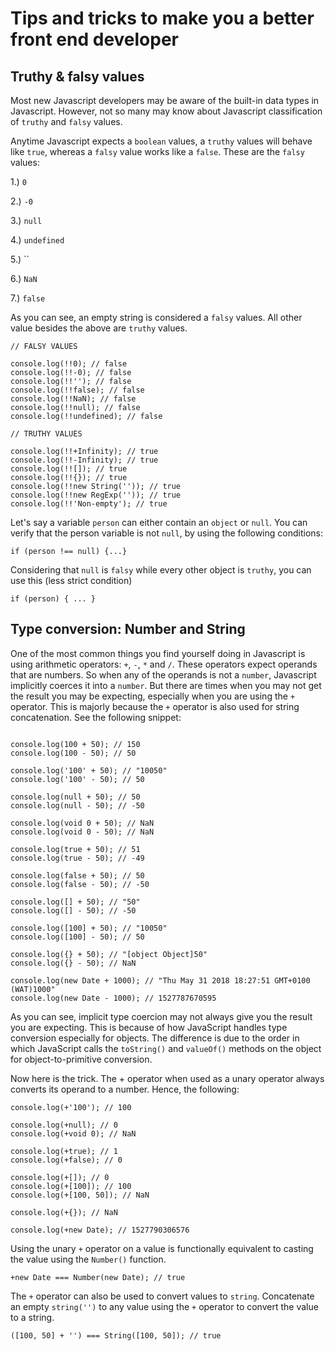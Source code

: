 # Tips and tricks to make you a better front end developer

## Truthy & falsy values

Most new Javascript developers may be aware of the built-in data types in Javascript. However, not so many may know about Javascript classification of `truthy` and `falsy` values.

Anytime Javascript expects a `boolean` values, a `truthy` values will behave like `true`, whereas a `falsy` value works like a `false`. These are the `falsy` values:

1.) `0`

2.) `-0`

3.) `null`

4.) `undefined`

5.) ``

6.) `NaN`

7.) `false`

As you can see, an empty string is considered a `falsy` values. All other value besides the above are `truthy` values.

```
// FALSY VALUES

console.log(!!0); // false
console.log(!!-0); // false
console.log(!!''); // false
console.log(!!false); // false
console.log(!!NaN); // false
console.log(!!null); // false
console.log(!!undefined); // false

// TRUTHY VALUES

console.log(!!+Infinity); // true
console.log(!!-Infinity); // true
console.log(!![]); // true
console.log(!!{}); // true
console.log(!!new String('')); // true
console.log(!!new RegExp('')); // true
console.log(!!'Non-empty'); // true
```

Let's say a variable `person` can either contain an `object` or `null`. You can verify that the person variable is not `null`, by using the following conditions:

```
if (person !== null) {...}
```

Considering that `null` is `falsy` while every other object is `truthy`, you can use this (less strict condition)

```
if (person) { ... }
```

## Type conversion: Number and String

One of the most common things you find yourself doing in Javascript is using arithmetic operators: `+`, `-`, `*` and `/`. These operators expect operands that are numbers. So when any of the operands is not a `number`, Javascript implicitly coerces it into a `number`. But there are times when you may not get the result you may be expecting, especially when you are using the `+` operator. This is majorly because the `+` operator is also used for string concatenation. See the following snippet:

```

console.log(100 + 50); // 150
console.log(100 - 50); // 50

console.log('100' + 50); // "10050"
console.log('100' - 50); // 50

console.log(null + 50); // 50
console.log(null - 50); // -50

console.log(void 0 + 50); // NaN
console.log(void 0 - 50); // NaN

console.log(true + 50); // 51
console.log(true - 50); // -49

console.log(false + 50); // 50
console.log(false - 50); // -50

console.log([] + 50); // "50"
console.log([] - 50); // -50

console.log([100] + 50); // "10050"
console.log([100] - 50); // 50

console.log({} + 50); // "[object Object]50"
console.log({} - 50); // NaN

console.log(new Date + 1000); // "Thu May 31 2018 18:27:51 GMT+0100 (WAT)1000"
console.log(new Date - 1000); // 1527787670595
```

As you can see, implicit type coercion may not always give you the result you are expecting. This is because of how JavaScript handles type conversion especially for objects. The difference is due to the order in which JavaScript calls the `toString()` and `valueOf()` methods on the object for object-to-primitive conversion.

Now here is the trick. The + operator when used as a unary operator always converts its operand to a number. Hence, the following:

```
console.log(+'100'); // 100

console.log(+null); // 0
console.log(+void 0); // NaN

console.log(+true); // 1
console.log(+false); // 0

console.log(+[]); // 0
console.log(+[100]); // 100
console.log(+[100, 50]); // NaN

console.log(+{}); // NaN

console.log(+new Date); // 1527790306576
```

Using the unary `+` operator on a value is functionally equivalent to casting the value using the `Number()` function.

```
+new Date === Number(new Date); // true
```

The `+` operator can also be used to convert values to `string`. Concatenate an empty `string('')` to any value using the `+` operator to convert the value to a string.

```
([100, 50] + '') === String([100, 50]); // true
```